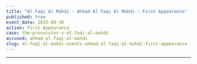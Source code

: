 ```yaml
---
title: "Al Faqi Al Mahdi - Ahmad Al Faqi Al Mahdi - First Appearance"
published: true
event_date: 2015-09-30
action: First Appearance
case: the-prosecutor-v-al-faqi-al-mahdi
accused: ahmad-al-faqi-al-mahdi
slug: al-faqi-al-mahdi-events-ahmad-al-faqi-al-mahdi-first-appearance
---
```

---
